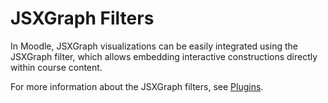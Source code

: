 # JSXGraph Filters

In Moodle, JSXGraph visualizations can be easily integrated using the JSXGraph filter, which allows embedding interactive constructions directly within course content.

For more information about the JSXGraph filters, see [Plugins](../plugins).